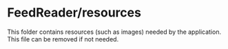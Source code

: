# FeedReader/resources

This folder contains resources (such as images) needed by the application. This file can
be removed if not needed.
